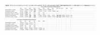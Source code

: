 <img src="https://github.com/Caiyun-AI/DCFormer/blob/lbb/pytorch/dcformer/img/dcformer%E5%92%8Cllama3%E5%8D%95%E6%AD%A5%E8%BF%90%E8%A1%8C%E6%97%B6%E9%97%B4%E5%AF%B9%E6%AF%94.png" width="300">
